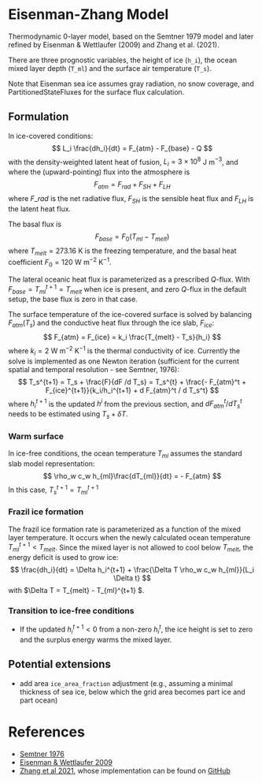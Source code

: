 # Eisenman-Zhang Model
Thermodynamic 0-layer model, based on the Semtner 1979 model and later refined by
Eisenman & Wettlaufer (2009) and Zhang et al. (2021).

There are three prognostic variables, the height of ice (`h_i`), the ocean mixed layer depth (`T_ml`) and the surface air temperature (`T_s`).

Note that Eisenman sea ice assumes gray radiation, no snow coverage, and
PartitionedStateFluxes for the surface flux calculation.

## Formulation
In ice-covered conditions:
$$
L_i \frac{dh_i}{dt} = F_{atm} - F_{base} - Q
$$
with the density-weighted latent heat of fusion, $L_i=3 \times 10^8$ J m$^{-3}$, and where the (upward-pointing) flux into the atmosphere is
$$
F_{atm} = F_{rad} + F_{SH} + F_{LH}
$$
where $F\_{rad}$ is the net radiative flux, $F_{SH}$ is the sensible heat flux and $F_{LH}$ is the latent heat flux.

The basal flux is
$$
F_{base} = F_0(T_{ml} - T_{melt})
$$
where $T_{melt} = 273.16$ K is the freezing temperature, and the basal heat coefficient $F_0 = 120$ W m$^{-2}$ K$^{-1}$.

The lateral oceanic heat flux is parameterized as a prescribed $Q$-flux. With $F_{base} = T_{ml}^{t+1} = T_{melt}$ when ice is present, and zero $Q$-flux in the default setup, the base flux is zero in that case.

The surface temperature of the ice-covered surface is solved by balancing $F_{atm}(T_s)$ and the conductive heat flux through the ice slab, $F_{ice}$:
$$
F_{atm} = F_{ice} = k_i \frac{T_{melt} - T_s}{h_i}
$$
where $k_i = 2$ W m$^{-2}$ K$^{-1}$ is the thermal conductivity of ice.
Currently the solve is implemented as one Newton iteration (sufficient for the current spatial and temporal resolution - see Semtner, 1976):
$$
T_s^{t+1} = T_s + \frac{F}{dF /d T_s}  = T_s^{t} + \frac{- F_{atm}^t + F_{ice}^{t+1}}{k_i/h_i^{t+1} + d F_{atm}^t / d T_s^t}
$$
where $h_i^{t+1}$ is the updated $h^i$ from the previous section, and $d F_{atm}^t / d T_s^t$ needs to be estimated using $T_s + \delta T$.

### Warm surface
In ice-free conditions, the ocean temperature $T_{ml}$ assumes the standard slab model representation:
$$
\rho_w c_w h_{ml}\frac{dT_{ml}}{dt} = - F_{atm}
$$
In this case, $T_s^{t+1} = T_{ml}^{t+1}$

### Frazil ice formation
The frazil ice formation rate is parameterized as a function of the mixed layer temperature. It occurs when the newly calculated ocean temperature $T_{ml}^{t+1} < T_{melt}$. Since the mixed layer is not allowed to cool below $T_{melt}$, the energy deficit is used to grow ice:
$$
\frac{dh_i}{dt} = \Delta h_i^{t+1} + \frac{\Delta T \rho_w c_w h_{ml}}{L_i \Delta t}
$$
with $\Delta T =  T_{melt} - T_{ml}^{t+1} $.

### Transition to ice-free conditions
- If the updated $h_i^{t+1} < 0$ from a non-zero $h_i^t$, the ice height is set to zero and the surplus energy warms the mixed layer.

## Potential extensions
- add area `ice_area_fraction` adjustment (e.g., assuming a minimal thickness of sea ice, below which the grid area becomes part ice and part ocean)

# References
- [Semtner 1976](https://journals.ametsoc.org/view/journals/phoc/6/3/1520-0485_1976_006_0379_amfttg_2_0_co_2.xml)
- [Eisenman & Wettlaufer 2009](https://www.pnas.org/doi/full/10.1073/pnas.0806887106)
- [Zhang et al 2021](https://agupubs.onlinelibrary.wiley.com/doi/pdf/10.1029/2021MS002671), whose implementation can be found on [GitHub](https://github.com/sally-xiyue/fms-idealized/blob/sea_ice_v1.0/exp/sea_ice/srcmods/mixed_layer.f90)
